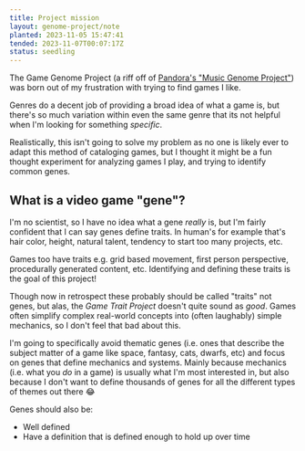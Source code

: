 ```yaml
---
title: Project mission
layout: genome-project/note
planted: 2023-11-05 15:47:41
tended: 2023-11-07T00:07:17Z
status: seedling
---
```


The Game Genome Project (a riff off of [Pandora's "Music Genome Project"](https://www.pandora.com/about/mgp)) was born out of my frustration with trying to find games I like.

Genres do a decent job of providing a broad idea of what a game is, but there's so much variation within even the same genre that its not helpful when I'm looking for something _specific_.

Realistically, this isn't going to solve my problem as no one is likely ever to adapt this method of cataloging games, but I thought it might be a fun thought experiment for analyzing games I play, and trying to identify common genes.

## What is a video game "gene"?

I'm no scientist, so I have no idea what a gene _really_ is, but I'm fairly confident that I can say genes define traits. In human's for example that's hair color, height, natural talent, tendency to start too many projects, etc.

Games too have traits e.g. grid based movement, first person perspective, procedurally generated content, etc. Identifying and defining these traits is the goal of this project!

Though now in retrospect these probably should be called "traits" not genes, but alas, the _Game Trait Project_ doesn't quite sound as _good_. Games often simplify complex real-world concepts into (often laughably) simple mechanics, so I don't feel that bad about this.

I'm going to specifically avoid thematic genes (i.e. ones that describe the subject matter of a game like space, fantasy, cats, dwarfs, etc) and focus on genes that define mechanics and systems. Mainly because mechanics (i.e. what you _do_ in a game) is usually what I'm most interested in, but also because I don't want to define thousands of genes for all the different types of themes out there 😂

Genes should also be:
- Well defined
- Have a definition that is defined enough to hold up over time